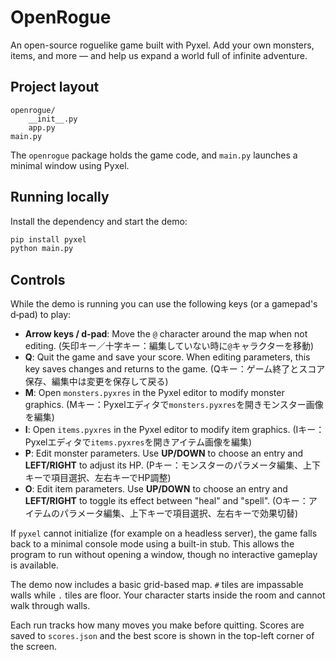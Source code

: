 # OpenRogue

An open-source roguelike game built with Pyxel. Add your own monsters, items, and more — and help us expand a world full of infinite adventure.

## Project layout

```
openrogue/
    __init__.py
    app.py
main.py
```

The `openrogue` package holds the game code, and `main.py` launches a minimal window using Pyxel.

## Running locally

Install the dependency and start the demo:

```bash
pip install pyxel
python main.py
```

## Controls

While the demo is running you can use the following keys (or a gamepad's d‑pad) to play:

- **Arrow keys / d‑pad**: Move the `@` character around the map when not editing. (矢印キー／十字キー：編集していない時に`@`キャラクターを移動)
- **Q**: Quit the game and save your score. When editing parameters, this key saves changes and returns to the game. (Qキー：ゲーム終了とスコア保存、編集中は変更を保存して戻る)
- **M**: Open `monsters.pyxres` in the Pyxel editor to modify monster graphics. (Mキー：Pyxelエディタで`monsters.pyxres`を開きモンスター画像を編集)
- **I**: Open `items.pyxres` in the Pyxel editor to modify item graphics. (Iキー：Pyxelエディタで`items.pyxres`を開きアイテム画像を編集)
- **P**: Edit monster parameters. Use **UP/DOWN** to choose an entry and **LEFT/RIGHT** to adjust its HP. (Pキー：モンスターのパラメータ編集、上下キーで項目選択、左右キーでHP調整)
- **O**: Edit item parameters. Use **UP/DOWN** to choose an entry and **LEFT/RIGHT** to toggle its effect between "heal" and "spell". (Oキー：アイテムのパラメータ編集、上下キーで項目選択、左右キーで効果切替)

If `pyxel` cannot initialize (for example on a headless server), the game falls back to a minimal console mode using a built-in stub. This allows the program to run without opening a window, though no interactive gameplay is available.


The demo now includes a basic grid-based map. `#` tiles are impassable walls while `.` tiles are floor. Your character starts inside the room and cannot walk through walls.

Each run tracks how many moves you make before quitting. Scores are saved to `scores.json` and the best score is shown in the top-left corner of the screen.
